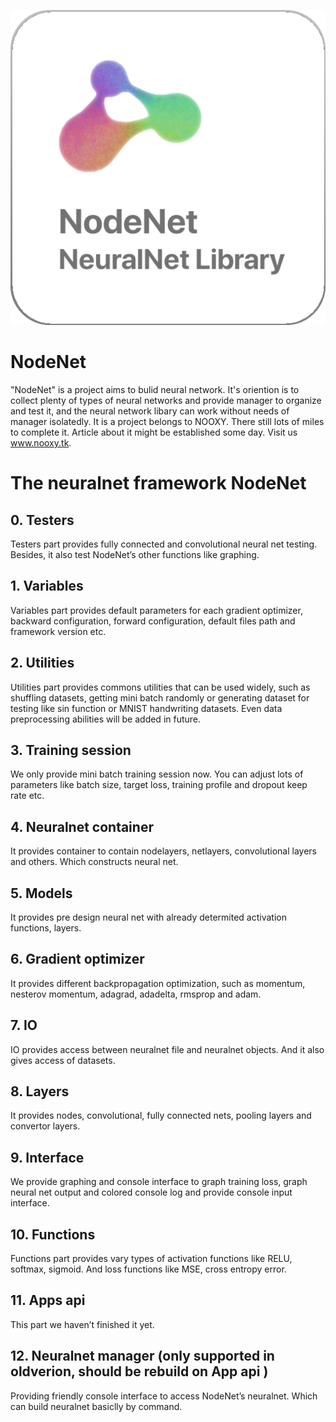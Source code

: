 ![alt text](/img/NodeNet.png)

# NodeNet
"NodeNet" is a project aims to bulid neural network. It's oriention is to collect plenty of types of neural networks and provide manager to organize and test it, and the neural network libary can work without needs of manager isolatedly. It is a project belongs to NOOXY. There still lots of miles to  complete it. Article about it might be established some day. Visit us www.nooxy.tk.

# The neuralnet framework NodeNet
## 0. Testers
  Testers part provides fully connected and convolutional neural net testing. Besides, it also test NodeNet’s other functions like graphing.

## 1. Variables
  Variables part provides default parameters for each gradient optimizer, backward configuration, forward configuration, default files path and framework version etc.

## 2. Utilities
  Utilities part provides commons utilities that can be used widely, such as shuffling datasets, getting mini batch randomly or generating dataset for testing like sin function or MNIST handwriting datasets. Even data preprocessing abilities will be added in future.

## 3. Training session
  We only provide mini batch training session now. You can adjust lots of parameters like batch size, target loss, training profile and dropout keep rate etc.

## 4. Neuralnet container
  It provides container to contain nodelayers, netlayers, convolutional layers and others. Which constructs neural net.

## 5. Models
  It provides pre design neural net with already determited activation functions, layers.

## 6. Gradient optimizer
  It provides different backpropagation optimization, such as momentum, nesterov momentum, adagrad, adadelta, rmsprop and adam.

## 7. IO
  IO provides access between neuralnet file and neuralnet objects. And it also gives access of datasets.

## 8. Layers
  It provides nodes, convolutional, fully connected nets, pooling layers and convertor layers.

## 9. Interface
  We provide graphing and console interface to graph training loss, graph neural net output and colored console log  and provide console input interface.

## 10. Functions
  Functions part provides vary types of activation functions like RELU, softmax, sigmoid. And loss functions like MSE, cross entropy error.

## 11. Apps api
  This part we haven’t finished it yet.

## 12. Neuralnet manager (only supported in oldverion, should be rebuild on App api )
  Providing friendly console interface to access NodeNet’s neuralnet. Which can build neuralnet basiclly by command.
